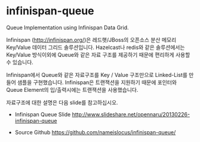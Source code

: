 infinispan-queue
================

Queue Implementation using Infinispan Data Grid.

Infinispan (http://infinispan.org/)은 레드햇/JBoss의 오픈소스 분산 메모리 Key/Value 데이터 그리드 솔루션입니다.
Hazelcast나 redis와 같은 솔루션에서는 Key/Value 방식이외에 Queue와 같은 자료 구조를 제공하기 때문에 편리하게
사용할 수 있습니다.

Infinispan에서 Queue와 같은 자료구조를 Key / Value 구조만으로 Linked-List를 만들어 샘플을 구현했습니다.
Infinispan은 트랜잭션을 지원하기 때문에 포인터와 Queue Element의 입/출력시에는 트랜잭션을 사용했습니다.

자료구조에 대한 설명은 다음 slide를 참고하십시오.

* Infinispan Queue Slide
http://www.slideshare.net/opennaru/20130226-infinispan-queue

* Source Github 
https://github.com/nameislocus/infinispan-queue/

